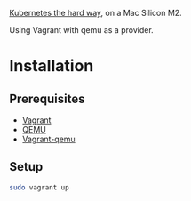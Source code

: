 [Kubernetes the hard way](https://github.com/kelseyhightower/kubernetes-the-hard-way/), on a Mac Silicon M2.

Using Vagrant with qemu as a provider.

# Installation

## Prerequisites

- [Vagrant](https://www.vagrantup.com/downloads)
- [QEMU](https://www.qemu.org/download/#macos)
- [Vagrant-qemu](https://github.com/ppggff/vagrant-qemu)

## Setup

```bash
sudo vagrant up
```
